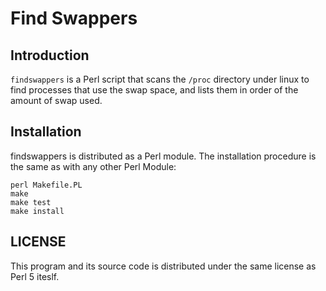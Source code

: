 Find Swappers
=============

Introduction
------------

`findswappers` is a Perl script that scans the `/proc` directory under linux
to find processes that use the swap space, and lists them in order of the
amount of swap used.

Installation
------------

findswappers is distributed as a Perl module. The installation procedure is
the same as with any other Perl Module:

    perl Makefile.PL
    make
    make test
    make install

LICENSE
-------

This program and its source code is distributed under the same license as Perl
5 iteslf.
